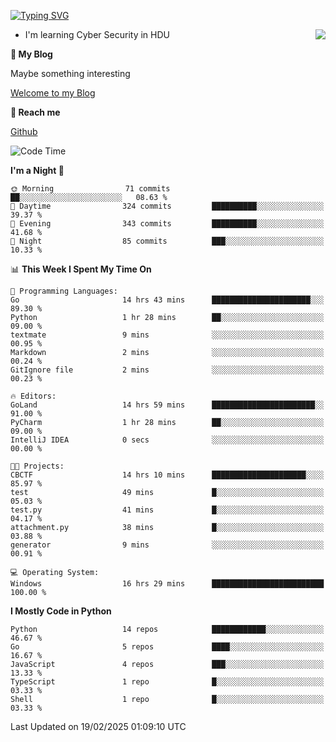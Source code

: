 [![Typing SVG](https://readme-typing-svg.herokuapp.com?font=Fira+Code&pause=1000&random=false&width=450&height=60&lines=Hello+%F0%9F%91%8B%F0%9F%8F%BB;I'm+JBNRZ)](https://git.io/typing-svg)

<a href="#">
  <img align="right" src="https://github-readme-stats.vercel.app/api?username=JBNRZ&show_icons=true&bg_color=15,f2f7fd,E0EAFC" />
</a>

- I'm learning Cyber Security in HDU

 **🌱 My Blog**

Maybe something interesting

[Welcome to my Blog](https://jbnrz.com.cn/)

 **💬 Reach me** 

[Github](https://github.com/JBNRZ)


<!--START_SECTION:waka-->
![Code Time](http://img.shields.io/badge/Code%20Time-985%20hrs%202%20mins-blue)

**I'm a Night 🦉** 

```text
🌞 Morning                71 commits          ██░░░░░░░░░░░░░░░░░░░░░░░   08.63 % 
🌆 Daytime                324 commits         ██████████░░░░░░░░░░░░░░░   39.37 % 
🌃 Evening                343 commits         ██████████░░░░░░░░░░░░░░░   41.68 % 
🌙 Night                  85 commits          ███░░░░░░░░░░░░░░░░░░░░░░   10.33 % 
```


📊 **This Week I Spent My Time On** 

```text
💬 Programming Languages: 
Go                       14 hrs 43 mins      ██████████████████████░░░   89.30 % 
Python                   1 hr 28 mins        ██░░░░░░░░░░░░░░░░░░░░░░░   09.00 % 
textmate                 9 mins              ░░░░░░░░░░░░░░░░░░░░░░░░░   00.95 % 
Markdown                 2 mins              ░░░░░░░░░░░░░░░░░░░░░░░░░   00.24 % 
GitIgnore file           2 mins              ░░░░░░░░░░░░░░░░░░░░░░░░░   00.23 % 

🔥 Editors: 
GoLand                   14 hrs 59 mins      ███████████████████████░░   91.00 % 
PyCharm                  1 hr 28 mins        ██░░░░░░░░░░░░░░░░░░░░░░░   09.00 % 
IntelliJ IDEA            0 secs              ░░░░░░░░░░░░░░░░░░░░░░░░░   00.00 % 

🐱‍💻 Projects: 
CBCTF                    14 hrs 10 mins      █████████████████████░░░░   85.97 % 
test                     49 mins             █░░░░░░░░░░░░░░░░░░░░░░░░   05.03 % 
test.py                  41 mins             █░░░░░░░░░░░░░░░░░░░░░░░░   04.17 % 
attachment.py            38 mins             █░░░░░░░░░░░░░░░░░░░░░░░░   03.88 % 
generator                9 mins              ░░░░░░░░░░░░░░░░░░░░░░░░░   00.91 % 

💻 Operating System: 
Windows                  16 hrs 29 mins      █████████████████████████   100.00 % 
```

**I Mostly Code in Python** 

```text
Python                   14 repos            ████████████░░░░░░░░░░░░░   46.67 % 
Go                       5 repos             ████░░░░░░░░░░░░░░░░░░░░░   16.67 % 
JavaScript               4 repos             ███░░░░░░░░░░░░░░░░░░░░░░   13.33 % 
TypeScript               1 repo              █░░░░░░░░░░░░░░░░░░░░░░░░   03.33 % 
Shell                    1 repo              █░░░░░░░░░░░░░░░░░░░░░░░░   03.33 % 
```




 Last Updated on 19/02/2025 01:09:10 UTC
<!--END_SECTION:waka-->
